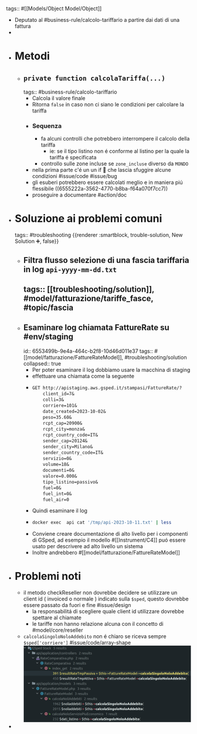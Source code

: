 tags:: #[[Models/Object Model/Object]]

- Deputato al #business-rule/calcolo-tariffario a partire dai dati di una fattura
-
- # Metodi
	- ## `private function calcolaTariffa(...)`
	  tags:: #business-rule/calcolo-tariffario
		- Calcola il valore finale
		- Ritorna `false` in caso non ci siano le condizioni per calcolare la tariffa
		- ### Sequenza
			- fa alcuni controlli che potrebbero interrompere il calcolo della tariffa
				- ie: se il tipo listino non é conforme al listino per la quale la tariffa é specificata
			- controllo sulle zone incluse se `zone_incluse` diverso da `MONDO`
		- nella prima parte c'é un un if 👿 che lascia sfuggire alcune condizioni #issue/code #issue/bug
		- gli esuberi potrebbero essere calcolati meglio e in maniera piú flessibile ((6555222a-3562-4770-b8ba-f64a070f7cc7))
		- proseguire a documentare #action/doc
- # Soluzione ai problemi comuni
  tags:: #troubleshooting
  {{renderer :smartblock, trouble-solution, New Solution ➕, false}}
	- ## Filtra flusso selezione di una fascia tariffaria in log `api-yyyy-mm-dd.txt` 
	  tags:: [[troubleshooting/solution]], #model/fatturazione/tariffe_fasce, #topic/fascia
		-
	- ## Esaminare log chiamata FattureRate su #env/staging 
	  id:: 6553499b-9e4a-464c-b2f8-10d46d011e37
	  tags:: #[[model/fatturazione/FattureRateModel]], #troubleshooting/solution
	  collapsed:: true
		- Per poter esaminare il log dobbiamo usare la macchina di staging
		- effettuare una chiamata come la seguente
		- ```
		  GET http://apistaging.aws.gsped.it/stampasi/FattureRate/?
		      client_id=7&
		      colli=3&
		      corriere=101&
		      date_created=2023-10-02&
		      peso=35.60&
		      rcpt_cap=20900&
		      rcpt_city=monza&
		      rcpt_country_code=IT&
		      sender_cap=20124&
		      sender_city=Milano&
		      sender_country_code=IT&
		      servizio=0&
		      volume=18&
		      documenti=0&
		      valore=0.000&
		      tipo_listino=passivo&
		      fuel=0&
		      fuel_int=0&
		      fuel_air=0
		  ```
		- Quindi esaminare il log
		- ```bash
		  docker exec  api cat '/tmp/api-2023-10-11.txt' | less
		  ```
		- Conviene creare documentazione di alto livello per i componenti di GSped, ad esempio il modello #[[Instrument/C4]] puó essere usato per descrivere ad alto livello un sistema
		- Inoltre andrebbero #[[model/fatturazione/FattureRateModel]]
- # Problemi noti
	- il metodo checkReseller non dovrebbe decidere se utilizzare un client id ( invoiced o normale ) indicato sulla `$sped`, questo dovrebbe essere passato da fuori e fine #issue/design
		- la responsabilitá di scegliere quale client id utilizzare dovrebbe spettare al chiamate
		- le tariffe non hanno relazione alcuna con il concetto di #model/core/reseller
	- `calcolaSingoloNoloAddebito` non é chiaro se riceva sempre `$sped['corriere']` #issue/code/array-shape
	  ![image.png](../assets/image_1701177560694_0.png)
-